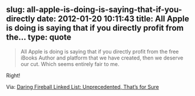 slug: all-apple-is-doing-is-saying-that-if-you-directly
date: 2012-01-20 10:11:43
title: All Apple is doing is saying that if you directly profit from the...
type: quote
---

> All Apple is doing is saying that if you directly profit from the free iBooks Author and platform that we have created, then we deserve our cut. Which seems entirely fair to me.

Right!

 Via: [Daring Fireball Linked List: Unprecedented, That’s for Sure](http://daringfireball.net/linked/2012/01/19/unprecedented)

